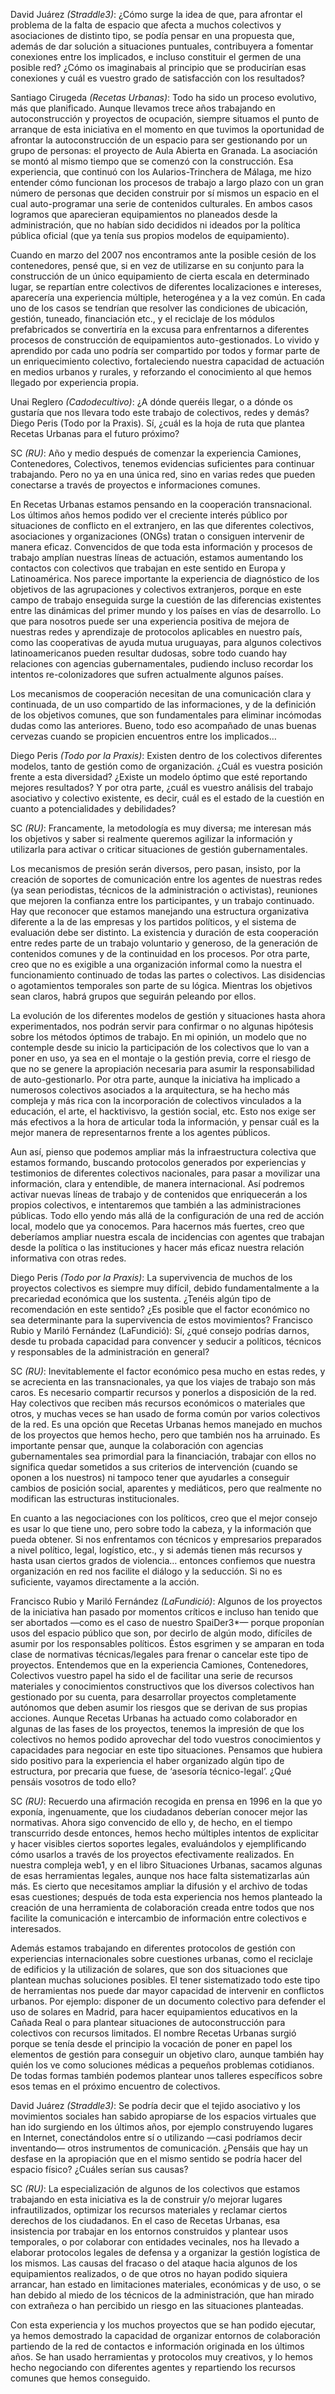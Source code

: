 David Juárez *(Straddle3)*: ¿Cómo surge la idea de que, para afrontar el problema de la falta de espacio que afecta a muchos colectivos y asociaciones de distinto tipo, se podía pensar en una propuesta que, además de dar solución a situaciones puntuales, contribuyera a fomentar conexiones entre los implicados, e incluso constituir el germen de una posible red? ¿Cómo os imaginabais al principio que se producirían esas conexiones y cuál es vuestro grado de satisfacción con los resultados?

Santiago Cirugeda *(Recetas Urbanas)*: Todo ha sido un proceso evolutivo, más que planificado. Aunque llevamos trece años trabajando en autoconstrucción y proyectos de ocupación, siempre situamos el punto de arranque de esta iniciativa en el momento en que tuvimos la oportunidad de afrontar la autoconstrucción de un espacio para ser gestionando por un grupo de personas: el proyecto de Aula Abierta en Granada. La asociación se montó al mismo tiempo que se comenzó con la construcción. Esa experiencia, que continuó con los Aularios-Trinchera de Málaga, me hizo entender cómo funcionan los procesos de trabajo a largo plazo con un gran número de personas que deciden construir por sí mismos un espacio en el cual auto-programar una serie de contenidos culturales. En ambos casos logramos que aparecieran equipamientos no planeados desde la administración, que no habían sido decididos ni ideados por la política pública oficial (que ya tenía sus propios modelos de equipamiento).

Cuando en marzo del 2007 nos encontramos ante la posible cesión de los contenedores, pensé que, si en vez de utilizarse en su conjunto para la construcción de un único equipamiento de cierta escala en determinado lugar, se repartían entre colectivos de diferentes localizaciones e intereses, aparecería una experiencia múltiple, heterogénea y a la vez común. En cada uno de los casos se tendrían que resolver las condiciones de ubicación, gestión, tuneado, financiación etc., y el reciclaje de los módulos prefabricados se convertiría en la excusa para enfrentarnos a diferentes procesos de construcción de equipamientos auto-gestionados. Lo vivido y aprendido por cada uno podría ser compartido por todos y formar parte de un enriquecimiento colectivo, fortaleciendo nuestra capacidad de actuación en medios urbanos y rurales, y reforzando el conocimiento al que hemos llegado por experiencia propia.

Unai Reglero *(Cadodecultivo)*: ¿A dónde queréis llegar, o a dónde os gustaría que nos llevara todo este trabajo de colectivos, redes y demás? Diego Peris (Todo por la Praxis). Sí, ¿cuál es la hoja de ruta que plantea Recetas Urbanas para el futuro próximo?

SC *(RU)*: Año y medio después de comenzar la experiencia Camiones, Contenedores, Colectivos, tenemos evidencias suficientes para continuar trabajando. Pero no ya en una única red, sino en varias redes que pueden conectarse a través de proyectos e informaciones comunes.

En Recetas Urbanas estamos pensando en la cooperación transnacional. Los últimos años hemos podido ver el creciente interés público por situaciones de conflicto en el extranjero, en las que diferentes colectivos, asociaciones y organizaciones (ONGs) tratan o consiguen intervenir de manera eficaz. Convencidos de que toda esta información y procesos de trabajo amplían nuestras líneas de actuación, estamos aumentando los contactos con colectivos que trabajan en este sentido en Europa y Latinoamérica. Nos parece importante la experiencia de diagnóstico de los objetivos de las agrupaciones y colectivos extranjeros, porque en este campo de trabajo enseguida surge la cuestión de las diferencias existentes entre las dinámicas del primer mundo y los países en vías de desarrollo. Lo que para nosotros puede ser una experiencia positiva de mejora de nuestras redes y aprendizaje de protocolos aplicables en nuestro país, como las cooperativas de ayuda mutua uruguayas, para algunos colectivos latinoamericanos pueden resultar dudosas, sobre todo cuando hay relaciones con agencias gubernamentales, pudiendo incluso recordar los intentos re-colonizadores que sufren actualmente algunos países.

Los mecanismos de cooperación necesitan de una comunicación clara y continuada, de un uso compartido de las informaciones, y de la definición de los objetivos comunes, que son fundamentales para eliminar incómodas dudas como las anteriores. Bueno, todo eso acompañado de unas buenas cervezas cuando se propicien encuentros entre los implicados…

Diego Peris *(Todo por la Praxis)*: Existen dentro de los colectivos diferentes modelos, tanto de gestión como de organización. ¿Cuál es vuestra posición frente a esta diversidad? ¿Existe un modelo óptimo que esté reportando mejores resultados? Y por otra parte, ¿cuál es vuestro análisis del trabajo asociativo y colectivo existente, es decir, cuál es el estado de la cuestión en cuanto a potencialidades y debilidades?

SC *(RU)*: Francamente, la metodología es muy diversa; me interesan más los objetivos y saber si realmente queremos agilizar la información y utilizarla para activar o criticar situaciones de gestión gubernamentales.

Los mecanismos de presión serán diversos, pero pasan, insisto, por la creación de soportes de comunicación entre los agentes de nuestras redes (ya sean periodistas, técnicos de la administración o activistas), reuniones que mejoren la confianza entre los participantes, y un trabajo continuado. Hay que reconocer que estamos manejando una estructura organizativa diferente a la de las empresas y los partidos políticos, y el sistema de evaluación debe ser distinto. La existencia y duración de esta cooperación entre redes parte de un trabajo voluntario y generoso, de la generación de contenidos comunes y de la continuidad en los procesos. Por otra parte, creo que no es exigible a una organización informal como la nuestra el funcionamiento continuado de todas las partes o colectivos. Las disidencias o agotamientos temporales son parte de su lógica. Mientras los objetivos sean claros, habrá grupos que seguirán peleando por ellos.

La evolución de los diferentes modelos de gestión y situaciones hasta ahora experimentados, nos podrán servir para confirmar o no algunas hipótesis sobre los métodos óptimos de trabajo. En mi opinión, un modelo que no contemple desde su inicio la participación de los colectivos que lo van a poner en uso, ya sea en el montaje o la gestión previa, corre el riesgo de que no se genere la apropiación necesaria para asumir la responsabilidad de auto-gestionarlo. Por otra parte, aunque la iniciativa ha implicado a numerosos colectivos asociados a la arquitectura, se ha hecho más compleja y más rica con la incorporación de colectivos vinculados a la educación, el arte, el hacktivisvo, la gestión social, etc. Esto nos exige ser más efectivos a la hora de articular toda la información, y pensar cuál es la mejor manera de representarnos frente a los agentes públicos.

Aun así, pienso que podemos ampliar más la infraestructura colectiva que estamos formando, buscando protocolos generados por experiencias y testimonios de diferentes colectivos nacionales, para pasar a movilizar una información, clara y entendible, de manera internacional. Así podremos activar nuevas líneas de trabajo y de contenidos que enriquecerán a los propios colectivos, e intentaremos que también a las administraciones públicas. Todo ello yendo más allá de la configuración de una red de acción local, modelo que ya conocemos. Para hacernos más fuertes, creo que deberíamos ampliar nuestra escala de incidencias con agentes que trabajan desde la política o las instituciones y hacer más eficaz nuestra relación informativa con otras redes.

Diego Peris *(Todo por la Praxis)*: La supervivencia de muchos de los proyectos colectivos es siempre muy difícil, debido fundamentalmente a la precariedad económica que los sustenta. ¿Tenéis algún tipo de recomendación en este sentido? ¿Es posible que el factor económico no sea determinante para la supervivencia de estos movimientos? Francisco Rubio y Mariló Fernández (LaFundició): Sí, ¿qué consejo podrías darnos, desde tu probada capacidad para convencer y seducir a políticos, técnicos y responsables de la administración en general?

SC *(RU)*: Inevitablemente el factor económico pesa mucho en estas redes, y se acrecienta en las transnacionales, ya que los viajes de trabajo son más caros. Es necesario compartir recursos y ponerlos a disposición de la red. Hay colectivos que reciben más recursos económicos o materiales que otros, y muchas veces se han usado de forma común por varios colectivos de la red. Es una opción que Recetas Urbanas hemos manejado en muchos de los proyectos que hemos hecho, pero que también nos ha arruinado. Es importante pensar que, aunque la colaboración con agencias gubernamentales sea primordial para la financiación, trabajar con ellos no significa quedar sometidos a sus criterios de intervención (cuando se oponen a los nuestros) ni tampoco tener que ayudarles a conseguir cambios de posición social, aparentes y mediáticos, pero que realmente no modifican las estructuras institucionales.

En cuanto a las negociaciones con los políticos, creo que el mejor consejo es usar lo que tiene uno, pero sobre todo la cabeza, y la información que pueda obtener. Si nos enfrentamos con técnicos y empresarios preparados a nivel político, legal, logístico, etc., y si además tienen más recursos y hasta usan ciertos grados de violencia… entonces confiemos que nuestra organización en red nos facilite el diálogo y la seducción. Si no es suficiente, vayamos directamente a la acción.

Francisco Rubio y Mariló Fernández *(LaFundició)*: Algunos de los proyectos de la iniciativa han pasado por momentos críticos e incluso han tenido que ser abortados —como es el caso de nuestro SpaiDer3*— porque proponían usos del espacio público que son, por decirlo de algún modo, difíciles de asumir por los responsables políticos. Éstos esgrimen y se amparan en toda clase de normativas técnicas/legales para frenar o cancelar este tipo de proyectos. Entendemos que en la experiencia Camiones, Contenedores, Colectivos vuestro papel ha sido el de facilitar una serie de recursos materiales y conocimientos constructivos que los diversos colectivos han gestionado por su cuenta, para desarrollar proyectos completamente autónomos que deben asumir los riesgos que se derivan de sus propias acciones. Aunque Recetas Urbanas ha actuado como colaborador en algunas de las fases de los proyectos, tenemos la impresión de que los colectivos no hemos podido aprovechar del todo vuestros conocimientos y capacidades para negociar en este tipo situaciones. Pensamos que hubiera sido positivo para la experiencia el haber organizado algún tipo de estructura, por precaria que fuese, de ‘asesoría técnico-legal’. ¿Qué pensáis vosotros de todo ello?

SC *(RU)*: Recuerdo una afirmación recogida en prensa en 1996 en la que yo exponía, ingenuamente, que los ciudadanos deberían conocer mejor las normativas. Ahora sigo convencido de ello y, de hecho, en el tiempo transcurrido desde entonces, hemos hecho múltiples intentos de explicitar y hacer visibles ciertos soportes legales, evaluándolos y ejemplificando cómo usarlos a través de los proyectos efectivamente realizados. En nuestra compleja web1, y en el libro Situaciones Urbanas, sacamos algunas de esas herramientas legales, aunque nos hace falta sistematizarlas aún más. Es cierto que necesitamos ampliar la difusión y el archivo de todas esas cuestiones; después de toda esta experiencia nos hemos planteado la creación de una herramienta de colaboración creada entre todos que nos facilite la comunicación e intercambio de información entre colectivos e interesados.

Además estamos trabajando en diferentes protocolos de gestión con experiencias internacionales sobre cuestiones urbanas, como el reciclaje de edificios y la utilización de solares, que son dos situaciones que plantean muchas soluciones posibles. El tener sistematizado todo este tipo de herramientas nos puede dar mayor capacidad de intervenir en conflictos urbanos. Por ejemplo: disponer de un documento colectivo para defender el uso de solares en Madrid, para hacer equipamientos educativos en la Cañada Real o para plantear situaciones de autoconstrucción para colectivos con recursos limitados. El nombre Recetas Urbanas surgió porque se tenía desde el principio la vocación de poner en papel los elementos de gestión para conseguir un objetivo claro, aunque también hay quién los ve como soluciones médicas a pequeños problemas cotidianos. De todas formas también podemos plantear unos talleres específicos sobre esos temas en el próximo encuentro de colectivos.

David Juárez *(Straddle3)*: Se podría decir que el tejido asociativo y los movimientos sociales han sabido apropiarse de los espacios virtuales que han ido surgiendo en los últimos años, por ejemplo construyendo lugares en Internet, conectándolos entre sí o utilizando —casi podríamos decir inventando— otros instrumentos de comunicación. ¿Pensáis que hay un desfase en la apropiación que en el mismo sentido se podría hacer del espacio físico? ¿Cuáles serían sus causas?

SC *(RU)*: La especialización de algunos de los colectivos que estamos trabajando en esta iniciativa es la de construir y/o mejorar lugares infrautilizados, optimizar los recursos materiales y reclamar ciertos derechos de los ciudadanos. En el caso de Recetas Urbanas, esa insistencia por trabajar en los entornos construidos y plantear usos temporales, o por colaborar con entidades vecinales, nos ha llevado a elaborar protocolos legales de defensa y a organizar la gestión logística de los mismos. Las causas del fracaso o del ataque hacia algunos de los equipamientos realizados, o de que otros no hayan podido siquiera arrancar, han estado en limitaciones materiales, económicas y de uso, o se han debido al miedo de los técnicos de la administración, que han mirado con extrañeza o han percibido un riesgo en las situaciones planteadas.

Con esta experiencia y los muchos proyectos que se han podido ejecutar, ya hemos demostrado la capacidad de organizar entornos de colaboración partiendo de la red de contactos e información originada en los últimos años. Se han usado herramientas y protocolos muy creativos, y lo hemos hecho negociando con diferentes agentes y repartiendo los recursos comunes que hemos conseguido.
